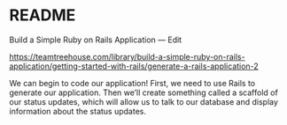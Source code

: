 # README

Build a Simple Ruby on Rails Application — Edit


https://teamtreehouse.com/library/build-a-simple-ruby-on-rails-application/getting-started-with-rails/generate-a-rails-application-2

We can begin to code our application! First, we need to use Rails to generate our application. Then we’ll create something called a scaffold of our status updates, which will allow us to talk to our database and display information about the status updates.
